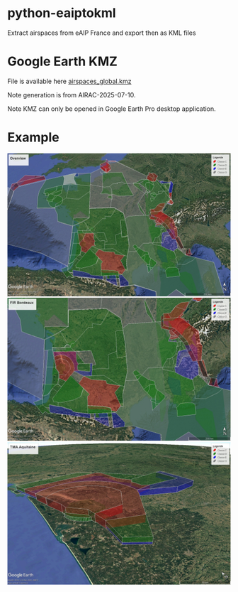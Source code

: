 # python-eaiptokml
Extract airspaces from eAIP France and export then as KML files

# Google Earth KMZ

File is available here [airspaces_global.kmz](https://github.com/nefethael/python-eaiptokml/raw/refs/heads/main/extracts/airspaces_global.kmz)

Note generation is from AIRAC-2025-07-10.

Note KMZ can only be opened in Google Earth Pro desktop application.


# Example 

![Overview](doc/overview.jpg)
![FIR Bordeaux](doc/fir_bordeaux.jpg)
![TMA Aquitaine](doc/tma_aquitaine.jpg)
